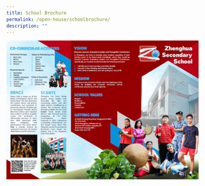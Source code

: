 ```yaml
---
title: School Brochure
permalink: /open-house/schoolbrochure/
description: ""
---
```

![](/images/schoolbrochure1.jpg)